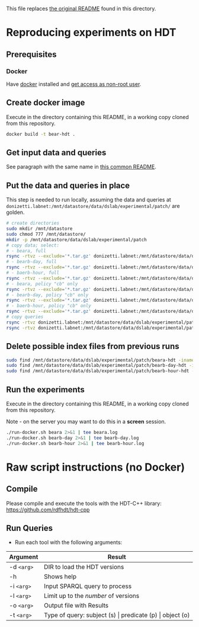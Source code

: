 This file replaces [the original README](README_ORIG.md) found in this directory.

# Reproducing experiments on HDT

## Prerequisites

### Docker

Have [docker](https://docs.docker.com/get-docker/) installed and [get access as non-root user](https://docs.docker.com/engine/install/linux-postinstall/#manage-docker-as-a-non-root-user).

## Create docker image

Execute in the directory containing this README, in a working copy cloned from this repository.

```sh
docker build -t bear-hdt .
```

## Get input data and queries

See paragraph with the same name in [this common README](../common/README.md).

## Put the data and queries in place

This step is needed to run locally, assuming the data and queries at `donizetti.labnet:/mnt/datastore/data/dslab/experimental/patch/` are golden.

```sh
# create directories
sudo mkdir /mnt/datastore
sudo chmod 777 /mnt/datastore/
mkdir -p /mnt/datastore/data/dslab/experimental/patch
# copy data; select:
# - beara, full
rsync -rtvz --exclude='*.tar.gz' donizetti.labnet:/mnt/datastore/data/dslab/experimental/patch/beara-hdt /mnt/datastore/data/dslab/experimental/patch/
# - bearb-day, full
rsync -rtvz --exclude='*.tar.gz' donizetti.labnet:/mnt/datastore/data/dslab/experimental/patch/bearb-day-hdt /mnt/datastore/data/dslab/experimental/patch
# - baerb-hour, full
rsync -rtvz --exclude='*.tar.gz' donizetti.labnet:/mnt/datastore/data/dslab/experimental/patch/bearb-hour-hdt /mnt/datastore/data/dslab/experimental/patch
# - beara, policy "cb" only
rsync -rtvz --exclude='*.tar.gz' donizetti.labnet:/mnt/datastore/data/dslab/experimental/patch/beara-hdt/cb /mnt/datastore/data/dslab/experimental/patch/beara-hdt
# - bearb-day, policy "cb" only
rsync -rtvz --exclude='*.tar.gz' donizetti.labnet:/mnt/datastore/data/dslab/experimental/patch/bearb-day-hdt/cb /mnt/datastore/data/dslab/experimental/patch/bearb-day-hdt
# - baerb-hour, policy "cb" only
rsync -rtvz --exclude='*.tar.gz' donizetti.labnet:/mnt/datastore/data/dslab/experimental/patch/bearb-hour-hdt/cb /mnt/datastore/data/dslab/experimental/patch/bearb-hour-hdt
# copy queries
rsync -rtvz donizetti.labnet:/mnt/datastore/data/dslab/experimental/patch/BEAR/queries_new /mnt/datastore/data/dslab/experimental/patch/BEAR
rsync -rtvz donizetti.labnet:/mnt/datastore/data/dslab/experimental/patch/BEAR/queries_bearb /mnt/datastore/data/dslab/experimental/patch/BEAR
```

## Delete possible index files from previous runs

```sh
sudo find /mnt/datastore/data/dslab/experimental/patch/beara-hdt -iname '*.index' -delete
sudo find /mnt/datastore/data/dslab/experimental/patch/bearb-day-hdt -iname '*.index' -delete
sudo find /mnt/datastore/data/dslab/experimental/patch/bearb-hour-hdt -iname '*.index' -delete
```

## Run the experiments

Execute in the directory containing this README, in a working copy cloned from this repository.

Note - on the server you may want to do this in a **screen** session.

```sh
./run-docker.sh beara 2>&1 | tee beara.log
./run-docker.sh bearb-day 2>&1 | tee bearb-day.log
./run-docker.sh bearb-hour 2>&1 | tee bearb-hour.log
```

# Raw script instructions (no Docker)

## Compile

Please compile and execute the tools with the HDT-C++ library: https://github.com/rdfhdt/hdt-cpp

## Run Queries

 - Run each tool with the following arguments:

| Argument      | Result      |
| ------------- |-------------|
| -d `<arg>`              | DIR to load the HDT versions|
| -h                      |Shows help|
| -i `<arg>`              | Input SPARQL query to process|
| -l `<arg>`              |Limit up to the *number* of versions|
| -o `<arg>`              | Output file with Results|
| -t `<arg>`              | Type of query: subject (s) &#124; predicate (p) &#124; object (o)|
